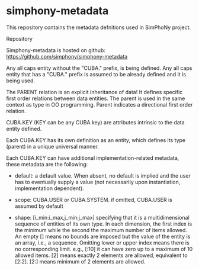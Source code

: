 # simphony-metadata
This repository contains the metadata defnitions used in SimPhoNy project.


Repository

Simphony-metadata is hosted on github: https://github.com/simphony/simphony-metadata


Any all caps entity without the "CUBA." prefix, is being defined.  Any
all caps entity that has a "CUBA." prefix is assumed to be already
defined and it is being used.

The PARENT relation is an explicit inheritance of data! It defines
specific first order relations between data entities. The parent is
used in the same context as type in OO programming. Parent indicates a
directional first order relation.

CUBA.KEY (KEY can be any CUBA key) are attributes intrinsic to the
data entity defined.

Each CUBA.KEY has its own definition as an entity, which defines its
type (parent) in a unique universal manner.

Each CUBA.KEY can have additional implementation-related metadata,
these metadata are the following:

- default: a default value. When absent, no default is implied and the
  user has to eventually supply a value (not necessarily upon
  instantiation, implementation dependent).
 
- scope: CUBA.USER or CUBA.SYSTEM.  if omitted, CUBA.USER is
  assumed by default

- shape: [i_min:i_max,j_min:j_max] specifying that it is a
   multidimensional sequence of entities of its own type.  In each
   dimension, the first index is the minimum while the second the
   maximum number of items allowed.  An empty [] means no bounds are
   imposed but the value of the entity is an array, i.e., a sequence.
   Omitting lower or upper index means there is no corresponding
   limit.  e.g., [:10] it can have zero up to a maximum of 10
   allowed items. [2] means exactly 2 elements are allowed,
   equivalent to [2:2].  [2:] means minimum of 2 elements are
   allowed.


